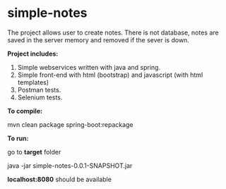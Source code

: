 # simple-notes

The project allows user to create notes. There is not database, notes are saved in the server memory and removed if the sever is down. 

**Project includes:**

1. Simple webservices written with java and spring.
2. Simple front-end with html (bootstrap) and javascript (with html templates)
3. Postman tests.
4. Selenium tests.

**To compile:**

mvn clean package spring-boot:repackage

**To run:**

go to **target** folder

java -jar simple-notes-0.0.1-SNAPSHOT.jar

**localhost:8080** should be available